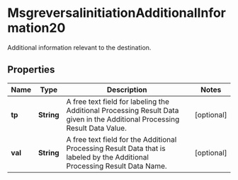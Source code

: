 

# MsgreversalinitiationAdditionalInformation20

Additional information relevant to the destination.

## Properties

| Name | Type | Description | Notes |
|------------ | ------------- | ------------- | -------------|
|**tp** | **String** | A free text field for labeling the Additional Processing Result Data given in the Additional Processing Result Data Value. |  [optional] |
|**val** | **String** | A free text field for the Additional Processing Result Data that is labeled by the Additional Processing Result Data Name. |  [optional] |



